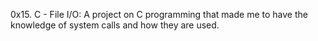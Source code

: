 0x15. C - File I/O: A project on C programming that made me to have the knowledge of system calls and how they are used.
